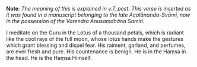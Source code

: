 **Note**: _The meaning of this is explained in v.7, post. This verse is inserted
as it was found in a manuscript belonging to the late Acalānanda-Svāmī, now in
the possession of the Varendra Anusaṃdhāna Samiti_.

I meditate on the Guru in the Lotus of a thousand petals, which is radiant like
the cool rays of the full moon, whose lotus hands make the gestures which grant
blessing and dispel fear. His raiment, garland, and perfumes, are ever fresh and
pure. His countenance is benign. He is in the Haṃsa in the head. He is the Haṃsa
Himself.
